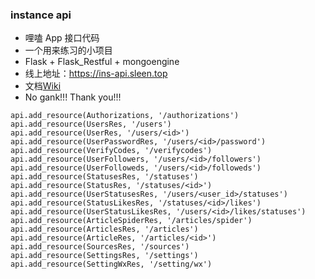 ### instance api

- 哩嗑 App 接口代码
- 一个用来练习的小项目
- Flask + Flask_Restful + mongoengine
- 线上地址：https://ins-api.sleen.top
- 文档[Wiki](https://github.com/xiusl/instance/wiki)
- No gank!!! Thank you!!!

```
api.add_resource(Authorizations, '/authorizations')
api.add_resource(UsersRes, '/users')
api.add_resource(UserRes, '/users/<id>')
api.add_resource(UserPasswordRes, '/users/<id>/password')
api.add_resource(VerifyCodes, '/verifycodes')
api.add_resource(UserFollowers, '/users/<id>/followers')
api.add_resource(UserFolloweds, '/users/<id>/followeds')
api.add_resource(StatusesRes, '/statuses')
api.add_resource(StatusRes, '/statuses/<id>')
api.add_resource(UserStatusesRes, '/users/<user_id>/statuses')
api.add_resource(StatusLikesRes, '/statuses/<id>/likes')
api.add_resource(UserStatusLikesRes, '/users/<id>/likes/statuses')
api.add_resource(ArticleSpiderRes, '/articles/spider')
api.add_resource(ArticlesRes, '/articles')
api.add_resource(ArticleRes, '/articles/<id>')
api.add_resource(SourcesRes, '/sources')
api.add_resource(SettingsRes, '/settings')
api.add_resource(SettingWxRes, '/setting/wx')
```
